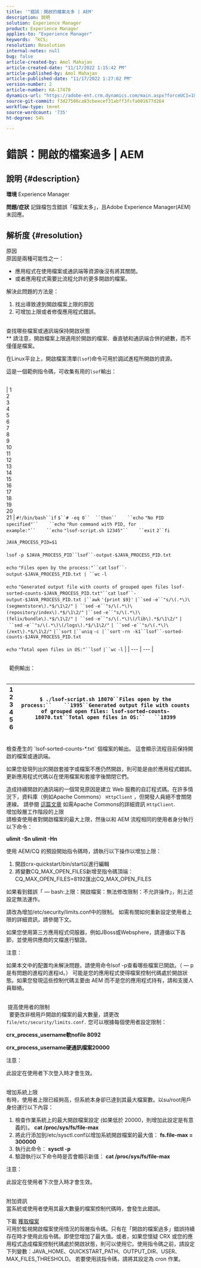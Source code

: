 ```yaml
---
title: '"錯誤：開啟的檔案太多 | AEM'
description: 說明
solution: Experience Manager
product: Experience Manager
applies-to: "Experience Manager"
keywords: 「KCS」
resolution: Resolution
internal-notes: null
bug: false
article-created-by: Amol Mahajan
article-created-date: "11/17/2022 1:15:42 PM"
article-published-by: Amol Mahajan
article-published-date: "11/17/2022 1:27:02 PM"
version-number: 2
article-number: KA-17470
dynamics-url: "https://adobe-ent.crm.dynamics.com/main.aspx?forceUCI=1&pagetype=entityrecord&etn=knowledgearticle&id=59202eea-7966-ed11-9562-6045bd0061cb"
source-git-commit: f3d27506ca83cbeecef31abff3fcfa001677d264
workflow-type: tm+mt
source-wordcount: '735'
ht-degree: 54%

---
```


# 錯誤：開啟的檔案過多 | AEM

## 說明 {#description}

<b>環境</b>
Experience Manager


<b>問題/症狀</b>
記錄檔包含錯誤「檔案太多」，且Adobe Experience Manager(AEM)未回應。




## 解析度 {#resolution}

原因<br>
原因是兩種可能性之一：

- 應用程式在使用檔案或通訊端等資源後沒有將其關閉。
- 或者應用程式需要比流程允許的更多開啟的檔案。


解決此問題的方法是：

1. 找出導致達到開啟檔案上限的原因
2. 可增加上限或者修復應用程式錯誤。

<br>查找哪些檔案或通訊端保持開啟狀態<br>
\*\* 請注意，開啟檔案上限適用於開啟的檔案、垂直號和通訊端合併的總數，而不僅僅是檔案。

在Linux平台上，開啟檔案清單(`lsof`)命令可用於調試進程所開啟的資源。

這是一個範例指令碼，可收集有用的`lsof`輸出：<br><br>

| 1<br>2<br>3<br>4<br>5<br>6<br>7<br>8<br>9<br>10<br>11<br>12<br>13<br>14<br>15<br>16<br>17<br>18<br>19<br>20<br>21 | `#!/bin/bash``if` `$``# -eq 0``  ``then``    ``echo` `"No PID specified"``    ``echo` `"Run command with PID, for example:"``    ``echo` `"lsof-script.sh 12345"``    ``exit` `2``fi`<br> <br>`JAVA_PROCESS_PID=$1`<br> <br>`lsof` `-p $JAVA_PROCESS_PID``lsof``-output-$JAVA_PROCESS_PID.txt`<br> <br>`echo` `"Files open by the process:"``cat` `lsof``-output-$JAVA_PROCESS_PID.txt | ``wc` `-l`<br> <br>`echo` `"Generated output file with counts of grouped open files lsof-sorted-counts-$JAVA_PROCESS_PID.txt"``cat` `lsof``-output-$JAVA_PROCESS_PID.txt |``awk` `'{print $9}'` `|``sed` `-e``"s/\(.*\)\(segmentstore\).*$/\1\2/"` `| ``sed` `-e``"s/\(.*\)\(repository/index\).*$/\1\2/"` `|``sed` `-e``"s/\(.*\)\(felix/bundle\).*$/\1\2/"` `| ``sed` `-e``"s/\(.*\)\(/lib\).*$/\1\2/"` `| ``sed` `-e``"s/\(.*\)\(/logs\).*$/\1\2/"` `| ``sed` `-e``"s/\(.*\)\(/ext\).*$/\1\2/"` `|``sort` `|``uniq` `-c |``sort` `-rn -k1``lsof``-sorted-counts-$JAVA_PROCESS_PID.txt`<br> <br>`echo` `"Total open files in OS:"``lsof` `|``wc` `-l` |
| --- | --- |

<br> 
範例輸出：<br> <br>

| 1<br>2<br>3<br>4<br>5<br>6 | `$ ./lsof-script.sh 18070``Files open by the process:``    ``1995``Generated output file with counts of grouped open files: lsof-sorted-counts-18070.txt``Total open files in OS:``   ``18399` |
| --- | --- |

<br>
檢查產生的 `lsof-sorted-counts-*.txt` 個檔案的輸出。 這會顯示流程目前保持開啟的檔案或通訊端。

如果您發現列出的開啟套接字或檔案不應仍然開啟，則可能是由於應用程式錯誤。 更新應用程式代碼以在使用檔案和套接字後關閉它們。

造成持續開啟的通訊端的一個常見原因是建立 Web 服務的自訂程式碼。在許多情況下，資料庫（例如Apache Commons） `HttpClient` ，但開發人員絕不會關閉連線。 請參閱 [這篇文章](https://stackoverflow.com/questions/43454514/proper-usage-of-apache-httpclient-and-when-to-close-it) 如需Apache Commons的詳細資訊 `HttpClient`.
<br>增加殼層工作階段的上限<br>
請檢查使用者對開啟檔案的最大上限，然後以和 AEM 流程相同的使用者身分執行以下命令：

<b>ulimit -Sn ulimit -Hn</b>

使用 AEM/CQ 的預設開始指令碼時，請執行以下操作以增加上限：

1. 開啟crx-quickstart/bin/start以進行編輯
2. 將變數CQ_MAX_OPEN_FILES新增至指令碼頂端：CQ_MAX_OPEN_FILES=8192匯出CQ_MAX_OPEN_FILES


如果看到錯誤「 — bash:上限：開啟檔案：無法修改限制：不允許操作」，則上述設定無法運作。

請改為增加/etc/security/limits.conf中的限制。 如需有關如何重新設定使用者上限的詳細資訊，請參閱下文。

如果您使用第三方應用程式伺服器，例如JBoss或Websphere，請遵循以下各節，並使用供應商的文檔進行驗證。

注意：

如果本文中的配置均未解決問題，請使用命令lsof -p查看哪些檔案已開啟。（ — p是有問題的進程的進程id。） 可能是您的應用程式使得檔案控制代碼處於開啟狀態。如果您發現這些控制代碼主要由 AEM 而不是您的應用程式持有，請和支援人員聯絡。


<br> 提高使用者的限制<br> 
要更改非根用戶開啟的檔案的最大數量，請更改 `file/etc/security/limits.conf.` 您可以根據每個使用者設定限制：

<b>crx_process_username軟nofile 8092</b>

<b>crx_process_username硬通訊檔案20000</b>

注意：

此設定在使用者下次登入時才會生效。


<br>增加系統上限<br>
有時，使用者上限已經夠高，但系統本身卻已達到其最大檔案數。以su/root用戶身份運行以下內容：

1. 檢查作業系統上的最大開啟檔案設定 (如果低於 20000，則增加此設定是有意義的)。
   <b>cat /proc/sys/fs/file-max</b>
2. 將此行添加到/etc/sysctl.conf以增加系統開啟檔案的最大值：
   <b>fs.file-max = 300000</b>
3. 執行此命令：
   <b>sysctl -p</b>
4. 驗證執行以下命令時是否會顯示新值：
   <b>cat /proc/sys/fs/file-max</b>


注意：

此設定在使用者下次登入時才會生效。


<br>附加資訊<br>
當系統或使用者使用其最大數量的檔案控制代碼時，會發生此錯誤。

下載
[獲取檔案](https://helpx.adobe.com/content/dam/help/en/experience-manager/kb/TooManyOpenFiles/jcr:content/main-pars/kb_download/check_open_files.sh "check_open_files.sh")<br>可用於監視開啟檔案使用情況的殼層指令碼。只有在「開啟的檔案過多」錯誤持續存在時才使用此指令碼，即使您增加了最大值。或者，如果您懷疑 CRX 或您的應用程式造成檔案控制代碼處於開啟狀態，則可以使用它。使用指令碼之前，請設定下列變數：JAVA_HOME、QUICKSTART_PATH、OUTPUT_DIR、USER、MAX_FILES_THRESHOLD。 若要使用該指令碼，請將其設定為 cron 作業。